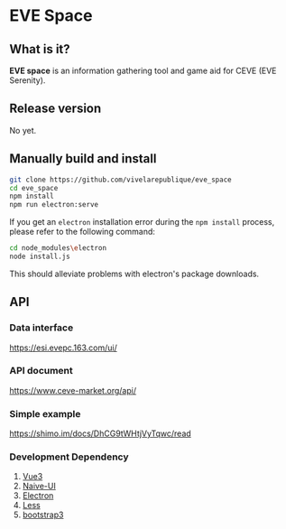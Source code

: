# EVE Space

## What is it?

****EVE space**** is an information gathering tool and game aid for CEVE (EVE Serenity).

## Release version

No yet.

## Manually build and install

```bash
git clone https://github.com/vivelarepublique/eve_space
cd eve_space
npm install
npm run electron:serve
```

If you get an `electron` installation error during the `npm install` process, please refer to the following command:

```bash
cd node_modules\electron
node install.js
```

This should alleviate problems with electron's package downloads.

## API

### Data interface

<https://esi.evepc.163.com/ui/>

### API document

<https://www.ceve-market.org/api/>

### Simple example

<https://shimo.im/docs/DhCG9tWHtjVyTqwc/read>

### Development Dependency

1. [Vue3](https://v3.cn.vuejs.org/)
2. [Naive-UI](https://www.naiveui.com/zh-CN/)
3. [Electron](https://www.electronjs.org/)
4. [Less](https://less.bootcss.com/)
5. [bootstrap3](https://v3.bootcss.com/css/)
